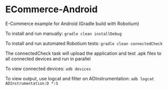 ECommerce-Android
=================

E-Commerce example for Android (Gradle build with Robotium)

To install and run manually: `gradle clean installDebug`

To install and run automated Robotium tests: `gradle clean connectedCheck`

The connectedCheck task will upload the application and test .apk files to all connected devices and run in parallel

To view connected devices: `adb devices`

To view output, use logcat and filter on ADInstrumentation: `adb logcat ADInstrumentation:D *:S`
